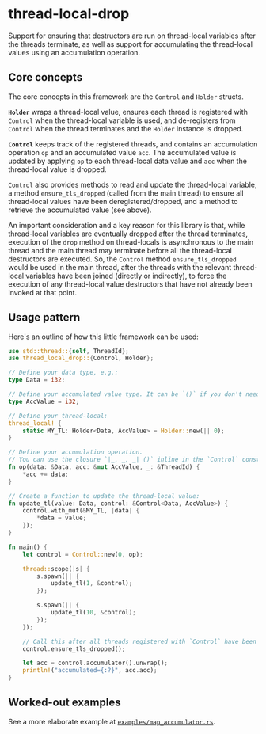 # thread-local-drop

Support for ensuring that destructors are run on thread-local variables after the threads terminate, as well as support for accumulating the thread-local values using an accumulation operation.

## Core concepts

The core concepts in this framework are the `Control` and `Holder` structs.

**`Holder`** wraps a thread-local value, ensures each thread is registered with `Control` when the thread-local variable is used, and de-registers from `Control` when the thread terminates and the `Holder` instance is dropped.

**`Control`** keeps track of the registered threads, and contains an accumulation operation `op` and an accumulated value `acc`. The accumulated value is updated by applying `op` to each thread-local data value and `acc` when the thread-local value is dropped.

`Control` also provides methods to read and update the thread-local variable, a method `ensure_tls_dropped` (called from the main thread) to ensure all thread-local values have been deregistered/dropped, and a method to retrieve the accumulated value (see above).

An important consideration and a key reason for this library is that, while thread-local variables are eventually dropped after the thread terminates, execution of the `drop` method on thread-locals is asynchronous to the main thread and the main thread may terminate before all the thread-local destructors are executed. So, the `Control` method `ensure_tls_dropped` would be used in the main thread, after the threads with the relevant thread-local variables have been joined (directly or indirectly), to force the execution of any thread-local value destructors that have not already been invoked at that point.

## Usage pattern

Here's an outline of how this little framework can be used:

```rust
use std::thread::{self, ThreadId};
use thread_local_drop::{Control, Holder};

// Define your data type, e.g.:
type Data = i32;

// Define your accumulated value type. It can be `()` if you don't need an accumulator.
type AccValue = i32;

// Define your thread-local:
thread_local! {
    static MY_TL: Holder<Data, AccValue> = Holder::new(|| 0);
}

// Define your accumulation operation.
// You can use the closure `|_, _, _| ()` inline in the `Control` constructor if you don't need an accumulator.
fn op(data: &Data, acc: &mut AccValue, _: &ThreadId) {
    *acc += data;
}

// Create a function to update the thread-local value:
fn update_tl(value: Data, control: &Control<Data, AccValue>) {
    control.with_mut(&MY_TL, |data| {
        *data = value;
    });
}

fn main() {
    let control = Control::new(0, op);

    thread::scope(|s| {
        s.spawn(|| {
            update_tl(1, &control);
        });

        s.spawn(|| {
            update_tl(10, &control);
        });
    });

    // Call this after all threads registered with `Control` have been joined.
    control.ensure_tls_dropped();

    let acc = control.accumulator().unwrap();
    println!("accumulated={:?}", acc.acc);
}
```

## Worked-out examples

See a more elaborate example at [`examples/map_accumulator.rs`](https://github.com/pvillela/rust-thread-local-drop/blob/main/examples/map_accumulator.rs).
